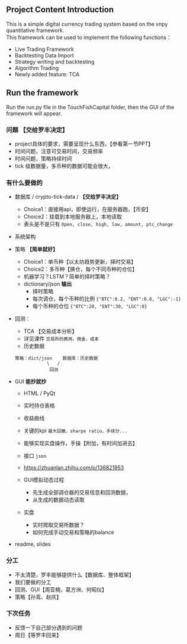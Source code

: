 ## Project Content Introduction 

This is a simple digital currency trading system based on the vnpy quantitative framework.   
This framework can be used to implement the following functions：  
* Live Trading Framework
* Backtesting Data Import
* Strategy writing and backtesting
* Algorithm Trading
* Newly added feature: TCA

## Run the framework
Run the run.py file in the TouchFishCapital folder, then the GUI of the framework will appear.





### 问题 **【交给罗丰决定】**
* project具体的要求，需要呈现什么东西，【参看第一节PPT】
* 时间问题，注意可交易时间，交易频率
* 时间问题，策略持续时间
* tick 级数据量，多币种的数据可能会很大，

### 有什么要做的
* 数据库 / crypto-tick-data / **【交给罗丰决定】**
    * Choice1：直接用api，即使运行，在服务器跑，【币安】
    * Choice2：挂载到本地服务器上，本地读取
    * 表头是不是只有 `Open, close, high, low, amount, ptc_change`
    

* 系统架构


* 策略 **【简单就好】**
    * Choice1：单币种【以太坊趋势更新，择时交易】
    * Choice2：多币种【换仓，每个不同币种的仓位】
    * 机器学习？LSTM？简单的择时策略？
    * dictionary/json **输出**
        * 择时策略
        * 每次调仓，每个币种的比例 `{"BTC":0.2, "ENT":0.8, "LGC":-1}`
        * 每个币种的仓位   `{"BTC":20, "ENT":30, "LGC":0}`
        

* 回测：
    * TCA 【交易成本分析】
    * 详见课件 `交易所的费用，佣金，成本`
    * 历史数据
    
    ```
    策略：dict/json    数据库：历史数据 
                \   /
                 回测
    ```

* GUI **能抄就抄**
    * HTML / PyQt
    * 实时持仓表格
    * 收益曲线 
    * 关键的kpi `最大回撤，sharpe ratio，手续分...`
    * 能够实现实盘操作，手操【附加，有时间加进去】
    * 接口 `json`
    * https://zhuanlan.zhihu.com/p/136821953
    
   * GUI模拟动态过程
       * 先生成全部调仓器的交易信息和回测数据，
       * 从生成的数据动态读取

   * 实盘
       * 实时爬取交易所数据？
       * 如何完成手动交易和策略的balance

* readme, slides     
    
 
### 分工
* 不太清楚，罗丰能够提供什么【数据库、整体框架】
* 我们要做的分工
* 回测、GUI【周亚楠，葛方洲、何昭仪】
* 策略【孙鸾、赵庆】

### 下次任务
* 反馈一下自己部分遇到的问题
* 周日【等罗丰回来】
